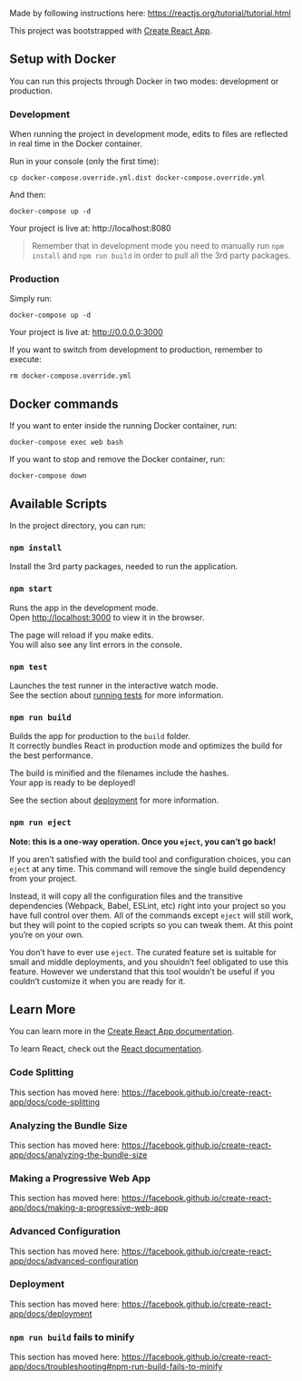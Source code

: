 Made by following instructions here: https://reactjs.org/tutorial/tutorial.html

This project was bootstrapped with [Create React App](https://github.com/facebook/create-react-app).

## Setup with Docker

You can run this projects through Docker in two modes: development or production.

### Development
When running the project in development mode, edits to files are reflected in real time in the Docker container.

Run in your console (only the first time):
```
cp docker-compose.override.yml.dist docker-compose.override.yml
```

And then:
```
docker-compose up -d
```

Your project is live at: http://localhost:8080

> Remember that in development mode you need to manually run `npm install` and `npm run build` in order to pull all the 3rd party packages.

### Production

Simply run:
```
docker-compose up -d
```

Your project is live at: http://0.0.0.0:3000

If you want to switch from development to production, remember to execute:
```
rm docker-compose.override.yml
```

## Docker commands

If you want to enter inside the running Docker container, run:
```
docker-compose exec web bash
```

If you want to stop and remove the Docker container, run:
```
docker-compose down
```


## Available Scripts

In the project directory, you can run:

### `npm install`

Install the 3rd party packages, needed to run the application.

### `npm start`

Runs the app in the development mode.<br>
Open [http://localhost:3000](http://localhost:3000) to view it in the browser.

The page will reload if you make edits.<br>
You will also see any lint errors in the console.

### `npm test`

Launches the test runner in the interactive watch mode.<br>
See the section about [running tests](https://facebook.github.io/create-react-app/docs/running-tests) for more information.

### `npm run build`

Builds the app for production to the `build` folder.<br>
It correctly bundles React in production mode and optimizes the build for the best performance.

The build is minified and the filenames include the hashes.<br>
Your app is ready to be deployed!

See the section about [deployment](https://facebook.github.io/create-react-app/docs/deployment) for more information.

### `npm run eject`

**Note: this is a one-way operation. Once you `eject`, you can’t go back!**

If you aren’t satisfied with the build tool and configuration choices, you can `eject` at any time. This command will remove the single build dependency from your project.

Instead, it will copy all the configuration files and the transitive dependencies (Webpack, Babel, ESLint, etc) right into your project so you have full control over them. All of the commands except `eject` will still work, but they will point to the copied scripts so you can tweak them. At this point you’re on your own.

You don’t have to ever use `eject`. The curated feature set is suitable for small and middle deployments, and you shouldn’t feel obligated to use this feature. However we understand that this tool wouldn’t be useful if you couldn’t customize it when you are ready for it.

## Learn More

You can learn more in the [Create React App documentation](https://facebook.github.io/create-react-app/docs/getting-started).

To learn React, check out the [React documentation](https://reactjs.org/).

### Code Splitting

This section has moved here: https://facebook.github.io/create-react-app/docs/code-splitting

### Analyzing the Bundle Size

This section has moved here: https://facebook.github.io/create-react-app/docs/analyzing-the-bundle-size

### Making a Progressive Web App

This section has moved here: https://facebook.github.io/create-react-app/docs/making-a-progressive-web-app

### Advanced Configuration

This section has moved here: https://facebook.github.io/create-react-app/docs/advanced-configuration

### Deployment

This section has moved here: https://facebook.github.io/create-react-app/docs/deployment

### `npm run build` fails to minify

This section has moved here: https://facebook.github.io/create-react-app/docs/troubleshooting#npm-run-build-fails-to-minify

